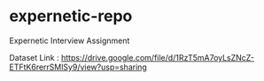# expernetic-repo
Expernetic Interview Assignment

Dataset Link : https://drive.google.com/file/d/1RzT5mA7oyLsZNcZ-ETFtK6rerrSMlSy9/view?usp=sharing